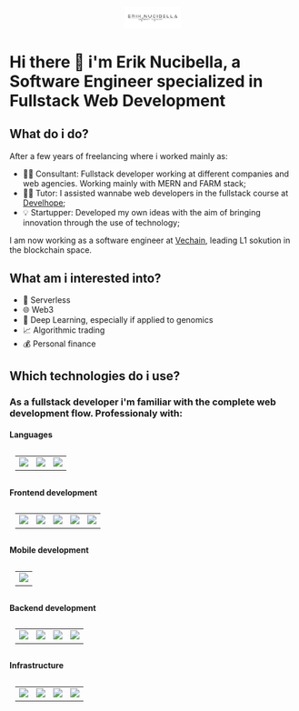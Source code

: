 <!--
**akanoce/akanoce** is a ✨ _special_ ✨ repository because its `README.md` (this file) appears on your GitHub profile.
-->
<div id="header" align="center">
  <img src="img/logo.png" width="100"/>
</div>

# Hi there 👋 i'm Erik Nucibella, a Software Engineer specialized in Fullstack Web Development

## What do i do?

After a few years of freelancing where i worked mainly as:

- 🧑‍💻 Consultant: Fullstack developer working at different companies and web agencies. Working mainly with MERN and FARM stack;
- 🧑‍🏫 Tutor: I assisted wannabe web developers in the fullstack course at [Develhope](https://develhope.co/);
- 💡 Startupper: Developed my own ideas with the aim of bringing innovation through the use of technology;

I am now working as a software engineer at [Vechain](http://vechain.org/), leading L1 sokution in the blockchain space.

## What am i interested into?

- :satellite: Serverless
- :globe_with_meridians: Web3
- :100: Deep Learning, especially if applied to genomics
- :chart_with_upwards_trend: Algorithmic trading
- :moneybag: Personal finance

## Which technologies do i use?

### As a fullstack developer i'm familiar with the complete web development flow. Professionaly with:

#### Languages

<table style="padding:10px" >
  <tr>
    <td> 
  <img src='https://upload.wikimedia.org/wikipedia/commons/6/6a/JavaScript-logo.png?20120221235433' height='40px' />
    </td>
      
 <td>
  <img src='https://upload.wikimedia.org/wikipedia/commons/thumb/4/4c/Typescript_logo_2020.svg/1200px-Typescript_logo_2020.svg.png' height='40px' />
    </td>
     <td>
  <img src='https://upload.wikimedia.org/wikipedia/commons/thumb/c/c3/Python-logo-notext.svg/1024px-Python-logo-notext.svg.png' height='40px' />
    </td>
    
</tr>
  </table>

#### Frontend development

<table style="padding:10px" >
  <tr>
    <td> 
    <img src='https://www.juicymedia.co.uk/application/files/4615/1838/4923/html_css_js.png'  height="40px" />
    </td>
      
 <td>
    <img src='https://upload.wikimedia.org/wikipedia/commons/thumb/a/a7/React-icon.svg/2300px-React-icon.svg.png' height="40px" />
    </td>
     <td>
    <img src='https://www.drupal.org/files/project-images/screenshot_361.png' height="40px" />
    </td>
             <td>
  <img src='https://redux.js.org/img/redux-logo-landscape.png' height='40px' />
    </td>
         <td>
  <img src='https://react-query-v3.tanstack.com/_next/static/images/emblem-light-628080660fddb35787ff6c77e97ca43e.svg' height='40px' />
    </td>
    
    
</tr>

  </table>
  
#### Mobile development 
<table style="padding:10px" >
  <tr>
    <td> 
<img src='https://www.datocms-assets.com/45470/1631026680-logo-react-native.png' height='40px' />
    </td>
    
</tr>
  </table>
  
#### Backend development 
<table style="padding:10px" >
  <tr>
    <td> 
  <img src='https://upload.wikimedia.org/wikipedia/commons/thumb/7/7e/Node.js_logo_2015.svg/2560px-Node.js_logo_2015.svg.png' height='40px' />
    </td>
        <td> 
  <img src='https://cdn.worldvectorlogo.com/logos/fastapi-1.svg' height='40px' />
    </td>
         <td>
  <img src='https://www.geekandjob.com/uploads/wiki/2e5b0058b2d38158b21439fe06e9b8fabe3cb139.png' height='40px' />
    </td>
         <td>
  <img src='https://repository-images.githubusercontent.com/69495170/8125e100-61bc-11e9-8d9f-eb01f522f962' height='40px' />
    </td>
    
</tr>
  </table>
  
#### Infrastructure 
<table style="padding:10px">
  <tr>
    <td> 
  <img src='https://www.websiterating.com/wp-content/uploads/virtual-private-server-hosting.png' height='40px' />
    </td>
        <td> 
  <img src='https://d1.awsstatic.com/acs/characters/Logos/Docker-Logo_Horizontel_279x131.b8a5c41e56b77706656d61080f6a0217a3ba356d.png' height='40px' />
    </td>
            <td> 
  <img src='https://i0.wp.com/indomus.it/wp-content/uploads/Docker-Compose-Logo.jpg?fit=1851%2C889&ssl=1' height='40px' />
    </td>
            <td> 
  <img src='https://www.nginx.com/wp-content/uploads/2018/08/NGINX-logo-rgb-large.png' height='40px' />
    </td>
    
</tr>
  </table>

